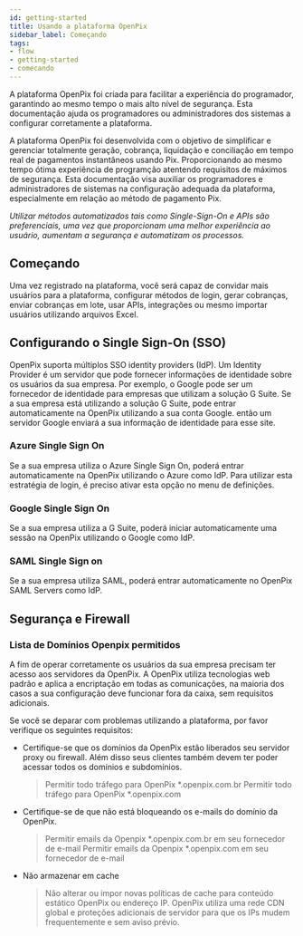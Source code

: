 ```yaml
---
id: getting-started
title: Usando a plataforma OpenPix
sidebar_label: Começando
tags:
- flow
- getting-started
- comecando
---
```


A plataforma OpenPix foi criada para facilitar a experiência do programador, garantindo ao mesmo tempo o mais alto nível de segurança. Esta documentação ajuda os programadores ou administradores dos sistemas a configurar corretamente a plataforma.

A plataforma OpenPix foi desenvolvida com o objetivo de simplificar e gerenciar totalmente geração, cobrança, liquidação e conciliação em tempo real de pagamentos instantâneos usando Pix. Proporcionando ao mesmo tempo ótima experiência de programção atentendo requisitos de máximos de segurança. Esta documentação visa auxiliar os programadores e administradores de sistemas na configuração adequada da plataforma, especialmente em relação ao método de pagamento Pix.

*Utilizar métodos automatizados tais como Single-Sign-On e APIs são preferenciais, uma vez que proporcionam uma melhor experiência ao usuário, aumentam a segurança e automatizam os processos.*

## Começando

Uma vez registrado na plataforma, você será capaz de convidar mais usuários para a plataforma, configurar métodos de login, gerar cobranças, enviar cobranças em lote, usar APIs, integrações ou mesmo importar usuários utilizando arquivos Excel. 

## Configurando o Single Sign-On (SSO)

OpenPix suporta múltiplos SSO identity providers (IdP). Um Identity Provider é um servidor que pode fornecer informações de identidade sobre os usuários da sua empresa. Por exemplo, o Google pode ser um fornecedor de identidade para empresas que utilizam a solução G Suite. Se a sua empresa está utilizando a solução G Suite, pode entrar automaticamente na OpenPix utilizando a sua conta Google. então um servidor Google enviará a sua informação de identidade para esse site.

### Azure Single Sign On

Se a sua empresa utiliza o Azure Single Sign On, poderá entrar automaticamente na OpenPix utilizando o Azure como IdP. Para utilizar esta estratégia de login, é preciso ativar esta opção no menu de definições.

### Google Single Sign On

Se a sua empresa utiliza a G Suite, poderá iniciar automaticamente uma sessão na OpenPix utilizando o Google como IdP.

### SAML Single Sign on

Se a sua empresa utiliza SAML, poderá entrar automaticamente no OpenPix SAML Servers como IdP.

## Segurança e Firewall

### Lista de Domínios Openpix permitidos

A fim de operar corretamente os usuários da sua empresa precisam ter acesso aos servidores da OpenPix. A OpenPix utiliza tecnologias web padrão e aplica a encriptação em todas as comunicações, na maioria dos casos a sua configuração deve funcionar fora da caixa, sem requisitos adicionais.

Se você se deparar com problemas utilizando a plataforma, por favor verifique os seguintes requisitos:

- Certifique-se que os domínios da OpenPix estão liberados seu servidor proxy ou firewall. Além disso seus clientes também devem ter poder acessar todos os domínios e subdomínios.
  
  > Permitir todo tráfego para OpenPix *.openpix.com.br 
  > Permitir todo tráfego para OpenPix *.openpix.com

- Certifique-se de que não está bloqueando os e-mails do domínio da OpenPix.
  
  > Permitir emails da Openpix *.openpix.com.br em seu fornecedor de e-mail
  > Permitir emails da Openpix *.openpix.com em seu fornecedor de e-mail
  
- Não armazenar em cache

    > Não alterar ou impor novas políticas de cache para conteúdo estático OpenPix ou endereço IP. 
    > OpenPix utiliza uma rede CDN global e proteções adicionais de servidor para que os IPs mudem frequentemente e sem aviso prévio.
